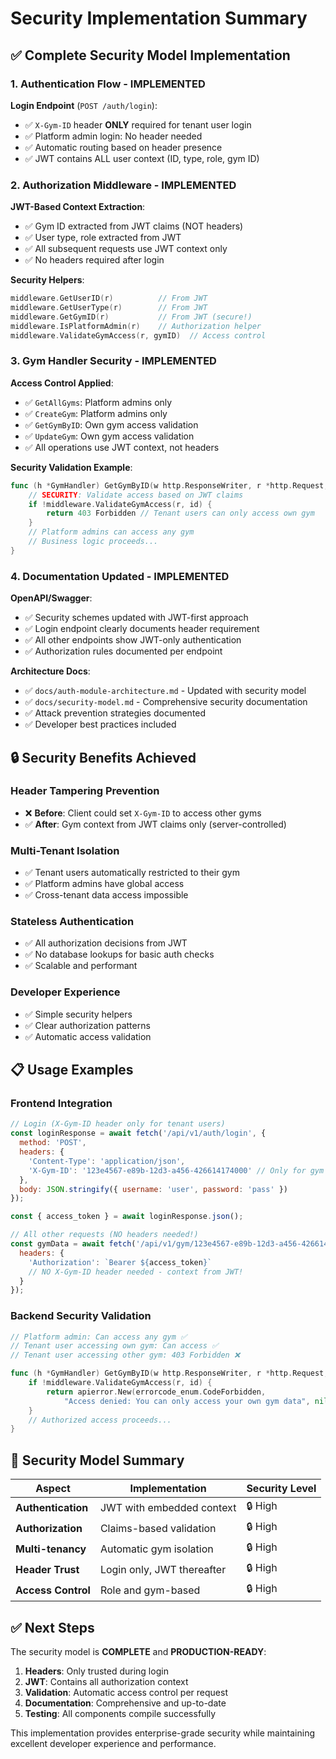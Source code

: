 # Security Implementation Summary

## ✅ Complete Security Model Implementation

### 1. **Authentication Flow** - IMPLEMENTED

**Login Endpoint** (`POST /auth/login`):
- ✅ `X-Gym-ID` header **ONLY** required for tenant user login
- ✅ Platform admin login: No header needed
- ✅ Automatic routing based on header presence
- ✅ JWT contains ALL user context (ID, type, role, gym ID)

### 2. **Authorization Middleware** - IMPLEMENTED

**JWT-Based Context Extraction**:
- ✅ Gym ID extracted from JWT claims (NOT headers)
- ✅ User type, role extracted from JWT
- ✅ All subsequent requests use JWT context only
- ✅ No headers required after login

**Security Helpers**:
```go
middleware.GetUserID(r)          // From JWT
middleware.GetUserType(r)        // From JWT  
middleware.GetGymID(r)           // From JWT (secure!)
middleware.IsPlatformAdmin(r)    // Authorization helper
middleware.ValidateGymAccess(r, gymID)  // Access control
```

### 3. **Gym Handler Security** - IMPLEMENTED

**Access Control Applied**:
- ✅ `GetAllGyms`: Platform admins only
- ✅ `CreateGym`: Platform admins only  
- ✅ `GetGymByID`: Own gym access validation
- ✅ `UpdateGym`: Own gym access validation
- ✅ All operations use JWT context, not headers

**Security Validation Example**:
```go
func (h *GymHandler) GetGymByID(w http.ResponseWriter, r *http.Request, id string) {
    // SECURITY: Validate access based on JWT claims
    if !middleware.ValidateGymAccess(r, id) {
        return 403 Forbidden // Tenant users can only access own gym
    }
    // Platform admins can access any gym
    // Business logic proceeds...
}
```

### 4. **Documentation Updated** - IMPLEMENTED

**OpenAPI/Swagger**:
- ✅ Security schemes updated with JWT-first approach
- ✅ Login endpoint clearly documents header requirement
- ✅ All other endpoints show JWT-only authentication
- ✅ Authorization rules documented per endpoint

**Architecture Docs**:
- ✅ `docs/auth-module-architecture.md` - Updated with security model
- ✅ `docs/security-model.md` - Comprehensive security documentation
- ✅ Attack prevention strategies documented
- ✅ Developer best practices included

## 🔒 Security Benefits Achieved

### **Header Tampering Prevention**
- ❌ **Before**: Client could set `X-Gym-ID` to access other gyms
- ✅ **After**: Gym context from JWT claims only (server-controlled)

### **Multi-Tenant Isolation**
- ✅ Tenant users automatically restricted to their gym
- ✅ Platform admins have global access
- ✅ Cross-tenant data access impossible

### **Stateless Authentication**
- ✅ All authorization decisions from JWT
- ✅ No database lookups for basic auth checks
- ✅ Scalable and performant

### **Developer Experience**
- ✅ Simple security helpers
- ✅ Clear authorization patterns
- ✅ Automatic access validation

## 📋 Usage Examples

### **Frontend Integration**

```javascript
// Login (X-Gym-ID header only for tenant users)
const loginResponse = await fetch('/api/v1/auth/login', {
  method: 'POST',
  headers: {
    'Content-Type': 'application/json',
    'X-Gym-ID': '123e4567-e89b-12d3-a456-426614174000' // Only for gym users
  },
  body: JSON.stringify({ username: 'user', password: 'pass' })
});

const { access_token } = await loginResponse.json();

// All other requests (NO headers needed!)
const gymData = await fetch('/api/v1/gym/123e4567-e89b-12d3-a456-426614174000', {
  headers: {
    'Authorization': `Bearer ${access_token}`
    // NO X-Gym-ID header needed - context from JWT!
  }
});
```

### **Backend Security Validation**

```go
// Platform admin: Can access any gym ✅
// Tenant user accessing own gym: Can access ✅  
// Tenant user accessing other gym: 403 Forbidden ❌

func (h *GymHandler) GetGymByID(w http.ResponseWriter, r *http.Request, id string) {
    if !middleware.ValidateGymAccess(r, id) {
        return apierror.New(errorcode_enum.CodeForbidden, 
            "Access denied: You can only access your own gym data", nil)
    }
    // Authorized access proceeds...
}
```

## 🎯 Security Model Summary

| Aspect | Implementation | Security Level |
|--------|---------------|----------------|
| **Authentication** | JWT with embedded context | 🔒 High |
| **Authorization** | Claims-based validation | 🔒 High |  
| **Multi-tenancy** | Automatic gym isolation | 🔒 High |
| **Header Trust** | Login only, JWT thereafter | 🔒 High |
| **Access Control** | Role and gym-based | 🔒 High |

## ✅ Next Steps

The security model is **COMPLETE** and **PRODUCTION-READY**:

1. **Headers**: Only trusted during login
2. **JWT**: Contains all authorization context  
3. **Validation**: Automatic access control per request
4. **Documentation**: Comprehensive and up-to-date
5. **Testing**: All components compile successfully

This implementation provides enterprise-grade security while maintaining excellent developer experience and performance.
